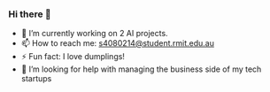 ### Hi there 👋

<!--
**AneekRahman/AneekRahman** is a ✨ _special_ ✨ repository because its `README.md` (this file) appears on your GitHub profile.

Here are some ideas to get you started:
- 🔭 I’m currently working on ...
- 🌱 I’m currently learning ...
- 👯 I’m looking to collaborate on ...
- 🤔 I’m looking for help with ...
- 💬 Ask me about ...
- 📫 How to reach me: ...
- 😄 Pronouns: ...
- ⚡ Fun fact: ...
-->

- 🔭 I’m currently working on 2 AI projects.
- 📫 How to reach me: s4080214@student.rmit.edu.au
- ⚡ Fun fact: I love dumplings!
- 🤔 I’m looking for help with managing the business side of my tech startups
